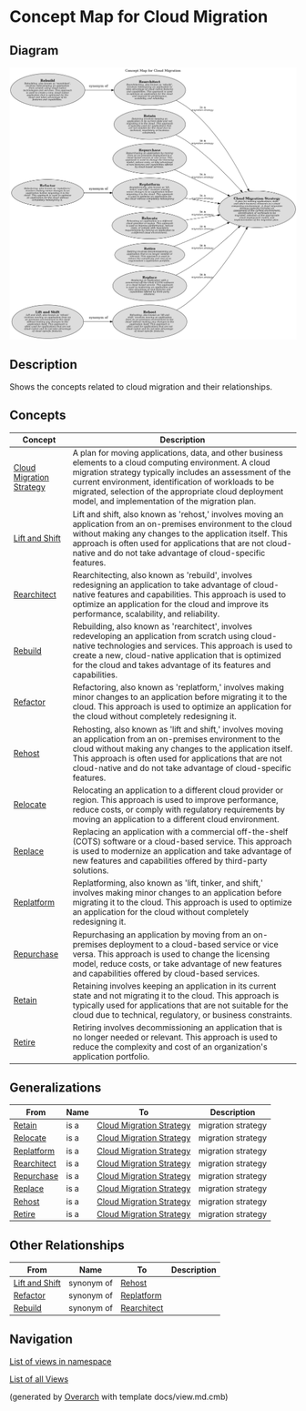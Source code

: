 # Concept Map for Cloud Migration

## Diagram
![Concept Map for Cloud Migration](../../../software-development/cloud/migration/concept-view.png)

## Description
Shows the concepts related to cloud migration and their relationships.

## Concepts
| Concept | Description |
|---|---|
| [Cloud Migration Strategy](../../../software-development/cloud/cloud-migration-strategy.md)| A plan for moving applications, data, and other business elements to a cloud computing environment. A cloud migration strategy typically includes an assessment of the current environment, identification of workloads to be migrated, selection of the appropriate cloud deployment model, and implementation of the migration plan. |
| [Lift and Shift](../../../software-development/cloud/migration/lift-and-shift.md)| Lift and shift, also known as 'rehost,' involves moving an application from an on-premises environment to the cloud without making any changes to the application itself. This approach is often used for applications that are not cloud-native and do not take advantage of cloud-specific features. |
| [Rearchitect](../../../software-development/cloud/migration/rearchitect.md)| Rearchitecting, also known as 'rebuild', involves redesigning an application to take advantage of cloud-native features and capabilities. This approach is used to optimize an application for the cloud and improve its performance, scalability, and reliability. |
| [Rebuild](../../../software-development/cloud/migration/rebuild.md)| Rebuilding, also known as 'rearchitect', involves redeveloping an application from scratch using cloud-native technologies and services. This approach is used to create a new, cloud-native application that is optimized for the cloud and takes advantage of its features and capabilities. |
| [Refactor](../../../software-development/cloud/migration/refactor.md)| Refactoring, also known as 'replatform,' involves making minor changes to an application before migrating it to the cloud. This approach is used to optimize an application for the cloud without completely redesigning it. |
| [Rehost](../../../software-development/cloud/migration/rehost.md)| Rehosting, also known as 'lift and shift,' involves moving an application from an on-premises environment to the cloud without making any changes to the application itself. This approach is often used for applications that are not cloud-native and do not take advantage of cloud-specific features. |
| [Relocate](../../../software-development/cloud/migration/relocate.md)| Relocating an application to a different cloud provider or region. This approach is used to improve performance, reduce costs, or comply with regulatory requirements by moving an application to a different cloud environment. |
| [Replace](../../../software-development/cloud/migration/replace.md)| Replacing an application with a commercial off-the-shelf (COTS) software or a cloud-based service. This approach is used to modernize an application and take advantage of new features and capabilities offered by third-party solutions. |
| [Replatform](../../../software-development/cloud/migration/replatform.md)| Replatforming, also known as 'lift, tinker, and shift,' involves making minor changes to an application before migrating it to the cloud. This approach is used to optimize an application for the cloud without completely redesigning it. |
| [Repurchase](../../../software-development/cloud/migration/repurchase.md)| Repurchasing an application by moving from an on-premises deployment to a cloud-based service or vice versa. This approach is used to change the licensing model, reduce costs, or take advantage of new features and capabilities offered by cloud-based services. |
| [Retain](../../../software-development/cloud/migration/retain.md)| Retaining involves keeping an application in its current state and not migrating it to the cloud. This approach is typically used for applications that are not suitable for the cloud due to technical, regulatory, or business constraints. |
| [Retire](../../../software-development/cloud/migration/retire.md)| Retiring involves decommissioning an application that is no longer needed or relevant. This approach is used to reduce the complexity and cost of an organization's application portfolio. |

## Generalizations
| From | Name | To | Description |
|---|---|---|---|
| [Retain](../../../software-development/cloud/migration/retain.md) | is a | [Cloud Migration Strategy](../../../software-development/cloud/cloud-migration-strategy.md) | migration strategy |
| [Relocate](../../../software-development/cloud/migration/relocate.md) | is a | [Cloud Migration Strategy](../../../software-development/cloud/cloud-migration-strategy.md) | migration strategy |
| [Replatform](../../../software-development/cloud/migration/replatform.md) | is a | [Cloud Migration Strategy](../../../software-development/cloud/cloud-migration-strategy.md) | migration strategy |
| [Rearchitect](../../../software-development/cloud/migration/rearchitect.md) | is a | [Cloud Migration Strategy](../../../software-development/cloud/cloud-migration-strategy.md) | migration strategy |
| [Repurchase](../../../software-development/cloud/migration/repurchase.md) | is a | [Cloud Migration Strategy](../../../software-development/cloud/cloud-migration-strategy.md) | migration strategy |
| [Replace](../../../software-development/cloud/migration/replace.md) | is a | [Cloud Migration Strategy](../../../software-development/cloud/cloud-migration-strategy.md) | migration strategy |
| [Rehost](../../../software-development/cloud/migration/rehost.md) | is a | [Cloud Migration Strategy](../../../software-development/cloud/cloud-migration-strategy.md) | migration strategy |
| [Retire](../../../software-development/cloud/migration/retire.md) | is a | [Cloud Migration Strategy](../../../software-development/cloud/cloud-migration-strategy.md) | migration strategy |

## Other Relationships
| From | Name | To | Description |
|---|---|---|---|
| [Lift and Shift](../../../software-development/cloud/migration/lift-and-shift.md) | synonym of | [Rehost](../../../software-development/cloud/migration/rehost.md) |  |
| [Refactor](../../../software-development/cloud/migration/refactor.md) | synonym of | [Replatform](../../../software-development/cloud/migration/replatform.md) |  |
| [Rebuild](../../../software-development/cloud/migration/rebuild.md) | synonym of | [Rearchitect](../../../software-development/cloud/migration/rearchitect.md) |  |

## Navigation
[List of views in namespace](./views-in-namespace.md)

[List of all Views](../../../views.md)


(generated by [Overarch](https://github.com/soulspace-org/overarch) with template docs/view.md.cmb)

